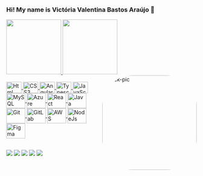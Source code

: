 ### Hi! My name is Victória Valentina Bastos Araújo 👋

<div align="left">
  <a href="https://github.com/VictoriaValentina">
  <img height="145em" src="https://github-readme-stats.vercel.app/api?username=VictoriaValentina&show_icons=true&theme=cobalt&include_all_commits=true&count_private=true"/>
  <img height="145em" src="https://github-readme-stats.vercel.app/api/top-langs/?username=VictoriaValentina&layout=compact&langs_count=7&theme=cobalt"/>
  <img align="right" alt="Vick-pic" height="250" style="border-radius:80px;"    src="https://media.discordapp.net/attachments/1045058010743066757/1045360679105855578/project_20221124_1229285-01.png?ex=67af617f&is=67ae0fff&hm=f408fdd5a66ce1a6258af7ecf81d1fabfd2e9df96d06db023ed2e98105759b71&=&format=webp&quality=lossless&width=413&height=413">
</div>
   
<div style="display: inline_block"><br>
  <img align="center" alt="Html" height="30" width="40" src="https://cdn.jsdelivr.net/gh/devicons/devicon/icons/html5/html5-original.svg">
  <img align="center" alt="CSS3" height="30" width="40" src="https://cdn.jsdelivr.net/gh/devicons/devicon/icons/css3/css3-original.svg">
  <img align="center" alt="Angular" height="30" width="40" src="https://cdn.jsdelivr.net/gh/devicons/devicon/icons/angularjs/angularjs-original.svg">
  <img align="center" alt="Typescript" height="30" width="40" src="https://cdn.jsdelivr.net/gh/devicons/devicon/icons/typescript/typescript-original.svg">
  <img align="center" alt="JavaScript" height="30" width="40" src="https://cdn.jsdelivr.net/gh/devicons/devicon/icons/javascript/javascript-original.svg">
  <img align="center" alt="MySQL" height="40" width="50" src="https://cdn.jsdelivr.net/gh/devicons/devicon/icons/mysql/mysql-original.svg"> 
  <img align="center" alt="Azure" height="40" width="50" src="https://cdn.jsdelivr.net/gh/devicons/devicon@latest/icons/azuresqldatabase/azuresqldatabase-original.svg"> 
  <img align="center" alt="React" height="40" width="50" src="https://cdn.jsdelivr.net/gh/devicons/devicon@latest/icons/react/react-original-wordmark.svg"> 
  <img align="center" alt="Java" height="40" width="50" src="https://cdn.jsdelivr.net/gh/devicons/devicon@latest/icons/java/java-original-wordmark.svg"> 
  <img align="center" alt="Git" height="40" width="50" src="https://cdn.jsdelivr.net/gh/devicons/devicon@latest/icons/git/git-original.svg"> 
  <img align="center" alt="GitLab" height="40" width="50" src="https://cdn.jsdelivr.net/gh/devicons/devicon@latest/icons/gitlab/gitlab-original.svg"> 
  <img align="center" alt="AWS" height="40" width="50" src="https://cdn.jsdelivr.net/gh/devicons/devicon@latest/icons/amazonwebservices/amazonwebservices-plain-wordmark.svg">  
  <img align="center" alt="NodeJs" height="40" width="50" src="https://cdn.jsdelivr.net/gh/devicons/devicon@latest/icons/nodejs/nodejs-plain-wordmark.svg">  
  <img align="center" alt="Figma" height="40" width="50" src="https://cdn.jsdelivr.net/gh/devicons/devicon@latest/icons/figma/figma-original.svg">  
</div>

##

<div> 
  <a href="https://www.instagram.com/vick_365/" target="_blank"><img src="https://img.shields.io/badge/-Instagram-%23E4405F?style=for-the-badge&logo=instagram&logoColor=white" target="_blank"></a>
 	<a href="https://www.twitch.tv/vicky_valentina" target="_blank"><img src="https://img.shields.io/badge/Twitch-9146FF?style=for-the-badge&logo=twitch&logoColor=white" target="_blank"></a>
 <a href="https://discord.gg/G3RY9rqN" target="_blank"><img src="https://img.shields.io/badge/Discord-7289DA?style=for-the-badge&logo=discord&logoColor=white" target="_blank"></a> 
  <a href = "mailto:0330vickaraujo@gmail.com"><img src="https://img.shields.io/badge/-Gmail-%23333?style=for-the-badge&logo=gmail&logoColor=white" target="_blank"></a>
  <a href="https://www.linkedin.com/in/victoria-valentina-bastos-ara%C3%BAjo/" target="_blank"><img src="https://img.shields.io/badge/-LinkedIn-%230077B5?style=for-the-badge&logo=linkedin&logoColor=white" target="_blank"></a> 

 
</div>
